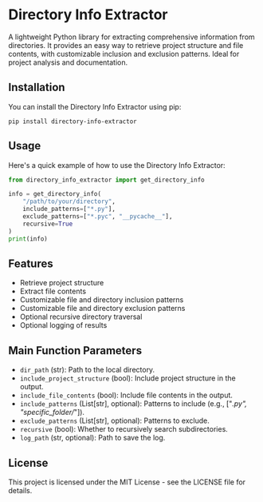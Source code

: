 # Directory Info Extractor

A lightweight Python library for extracting comprehensive information from directories. It provides an easy way to retrieve project structure and file contents, with customizable inclusion and exclusion patterns. Ideal for project analysis and documentation.

## Installation

You can install the Directory Info Extractor using pip:

```
pip install directory-info-extractor
```

## Usage

Here's a quick example of how to use the Directory Info Extractor:

```python
from directory_info_extractor import get_directory_info

info = get_directory_info(
    "/path/to/your/directory",
    include_patterns=["*.py"],
    exclude_patterns=["*.pyc", "__pycache__"],
    recursive=True
)
print(info)
```

## Features

- Retrieve project structure
- Extract file contents
- Customizable file and directory inclusion patterns
- Customizable file and directory exclusion patterns
- Optional recursive directory traversal
- Optional logging of results

## Main Function Parameters

- `dir_path` (str): Path to the local directory.
- `include_project_structure` (bool): Include project structure in the output.
- `include_file_contents` (bool): Include file contents in the output.
- `include_patterns` (List[str], optional): Patterns to include (e.g., ["*.py", "specific_folder/*"]).
- `exclude_patterns` (List[str], optional): Patterns to exclude.
- `recursive` (bool): Whether to recursively search subdirectories.
- `log_path` (str, optional): Path to save the log.

## License

This project is licensed under the MIT License - see the LICENSE file for details.